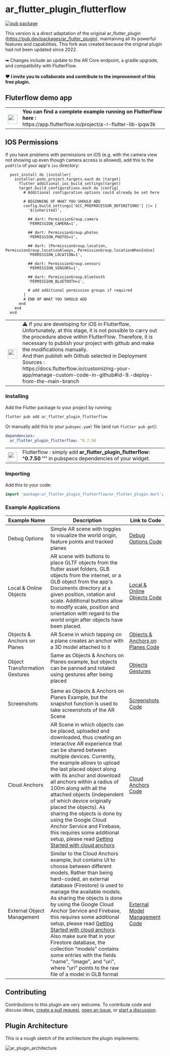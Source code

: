 # ar_flutter_plugin_flutterflow
[![pub package](https://img.shields.io/pub/v/ar_flutter_plugin_flutterflow.svg)](https://pub.dev/packages/ar_flutter_plugin_flutterflow)



This version is a direct adaptation of the original ar_flutter_plugin (https://pub.dev/packages/ar_flutter_plugin), maintaining all its powerful features and capabilities.
This fork was created because the original plugin had not been updated since 2022. <br><br>
➡ Changes include an update to the AR Core endpoint, a gradle upgrade, and compatibility with FlutterFlow.
<br><br>
<b>❤️ I invite you to collaborate and contribute to the improvement of this free plugin.</b>

## Fluterflow demo app
<table>
<td>
<img src="https://avatars.githubusercontent.com/u/74943865?s=48&amp;v=4" width="30" height="30" style="max-width: 100%; margin-bottom: -9px;"> </img>
</td>
<td>
<b> You can find a complete example running on FlutterFlow here :</b><br>
https://app.flutterflow.io/project/a-r-flutter-lib-ipqw3k
</td>
</table>

## IOS Permissions

If you have problems with permissions on iOS (e.g. with the camera view not showing up even though camera access is allowed), add this to the ```podfile``` of your app's ```ios``` directory:

```pod
  post_install do |installer|
    installer.pods_project.targets.each do |target|
      flutter_additional_ios_build_settings(target)
      target.build_configurations.each do |config|
        # Additional configuration options could already be set here

        # BEGINNING OF WHAT YOU SHOULD ADD
        config.build_settings['GCC_PREPROCESSOR_DEFINITIONS'] ||= [
          '$(inherited)',

          ## dart: PermissionGroup.camera
          'PERMISSION_CAMERA=1',

          ## dart: PermissionGroup.photos
          'PERMISSION_PHOTOS=1',

          ## dart: [PermissionGroup.location, PermissionGroup.locationAlways, PermissionGroup.locationWhenInUse]
          'PERMISSION_LOCATION=1',

          ## dart: PermissionGroup.sensors
          'PERMISSION_SENSORS=1',

          ## dart: PermissionGroup.bluetooth
          'PERMISSION_BLUETOOTH=1',

          # add additional permission groups if required
        ]
        # END OF WHAT YOU SHOULD ADD
      end
    end
  end
```

<table>
<td>
<img src="https://avatars.githubusercontent.com/u/74943865?s=48&amp;v=4" width="30" height="30" style="max-width: 100%; margin-bottom: -9px;"> </img>
</td>
<td>
⚠️ If you are developing for iOS in Flutterflow, 
Unfortunately, at this stage, it is not possible to carry out the procedure above within FlutterFlow. 
Therefore, it is necessary to publish your project with github and make the modifications manually. <br> And then publish wih Github selected in Deployment Sources : <br> https://docs.flutterflow.io/customizing-your-app/manage-custom-code-in-github#id-9.-deploy-from-the-main-branch
</td>
</table>

### Installing

Add the Flutter package to your project by running:

```bash
flutter pub add ar_flutter_plugin_flutterflow
```

Or manually add this to your `pubspec.yaml` file (and run `flutter pub get`):

```yaml
dependencies:
  ar_flutter_plugin_flutterflow: ^0.7.50
```
<table>
<td>
<img src="https://avatars.githubusercontent.com/u/74943865?s=48&amp;v=4" width="30" height="30" style="max-width: 100%; margin-bottom: -9px;"> </img>
</td>
<td>
Flutterflow : simply add <b>ar_flutter_plugin_flutterflow: ^0.7.50 '''</b> in pubspecs dependencies of your widget.
</td>
</table>

### Importing

Add this to your code:

```dart
import 'package:ar_flutter_plugin_flutterflow/ar_flutter_plugin.dart';
```

### Example Applications

| Example Name                   | Description                                                                                                                                                                                                                                                                                                                                                                                                                                                                                                                                                                                              | Link to Code                                                                                                                                         |
| ------------------------------ | -------------------------------------------------------------------------------------------------------------------------------------------------------------------------------------------------------------------------------------------------------------------------------------------------------------------------------------------------------------------------------------------------------------------------------------------------------------------------------------------------------------------------------------------------------------------------------------------------------- |------------------------------------------------------------------------------------------------------------------------------------------------------|
| Debug Options                  | Simple AR scene with toggles to visualize the world origin, feature points and tracked planes                                                                                                                                                                                                                                                                                                                                                                                                                                                                                                            | [Debug Options Code](https://github.com/hlefe/ar_flutter_plugin_flutterflow/blob/main/examples/debug_options.dart)                                   |
| Local & Online Objects          | AR scene with buttons to place GLTF objects from the flutter asset folders, GLB objects from the internet, or a GLB object from the app's Documents directory at a given position, rotation and scale. Additional buttons allow to modify scale, position and orientation with regard to the world origin after objects have been placed.                                                                                                                                                                                                                                                                | [Local & Online Objects Code](https://github.com/hlefe/ar_flutter_plugin_flutterflow/blob/main/examples/local_and_web_objects.dart)                  |
| Objects & Anchors on Planes    | AR Scene in which tapping on a plane creates an anchor with a 3D model attached to it                                                                                                                                                                                                                                                                                                                                                                                                                                                                                                                    | [Objects & Anchors on Planes Code](https://github.com/hlefe/ar_flutter_plugin_flutterflow/blob/main/examples/objects_on_planes.dart)                 |
| Object Transformation Gestures | Same as Objects & Anchors on Planes example, but objects can be panned and rotated using gestures after being placed                                                                                                                                                                                                                                                                                                                                                                                                                                                                                     | [Objects Gestures](https://github.com/hlefe/ar_flutter_plugin_flutterflow/blob/main/examples/object_gestures.dart)                                   |
|                                |
| Screenshots                    | Same as Objects & Anchors on Planes Example, but the snapshot function is used to take screenshots of the AR Scene                                                                                                                                                                                                                                                                                                                                                                                                                                                                                       | [Screenshots Code](https://github.com/hlefe/ar_flutter_plugin_flutterflow/blob/main/examples/screenshot.dart)                            |
| Cloud Anchors                  | AR Scene in which objects can be placed, uploaded and downloaded, thus creating an interactive AR experience that can be shared between multiple devices. Currently, the example allows to upload the last placed object along with its anchor and download all anchors within a radius of 100m along with all the attached objects (independent of which device originally placed the objects). As sharing the objects is done by using the Google Cloud Anchor Service and Firebase, this requires some additional setup, please read [Getting Started with cloud anchors](cloudAnchorSetup.md)        | [Cloud Anchors Code](https://github.com/hlefe/ar_flutter_plugin_flutterflow/blob/main/examples/cloud_anchor.dart)                         |
| External Object Management     | Similar to the Cloud Anchors example, but contains UI to choose between different models. Rather than being hard-coded, an external database (Firestore) is used to manage the available models. As sharing the objects is done by using the Google Cloud Anchor Service and Firebase, this requires some additional setup, please read [Getting Started with cloud anchors](cloudAnchorSetup.md). Also make sure that in your Firestore database, the collection "models" contains some entries with the fields "name", "image", and "uri", where "uri" points to the raw file of a model in GLB format | [External Model Management Code](https://github.com/hlefe/ar_flutter_plugin_flutterflow/blob/main/examples/external_model_management.dart) |

## Contributing

Contributions to this plugin are very welcome. To contribute code and discuss ideas, [create a pull request](https://github.com/hlefe/ar_flutter_plugin_flutterflow/compare), [open an issue](https://github.com/hlefe/ar_flutter_plugin_flutterflow/issues/new), or [start a discussion](https://github.com/hlefe/ar_flutter_plugin_flutterflow/discussions).

## Plugin Architecture

This is a rough sketch of the architecture the plugin implements:

![ar_plugin_architecture](./AR_Plugin_Architecture_highlevel.svg)